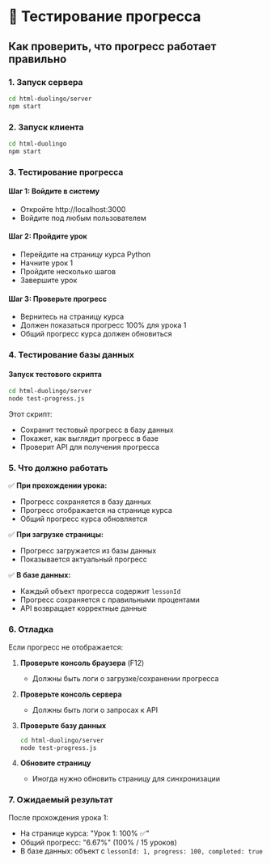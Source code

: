# 🧪 Тестирование прогресса

## Как проверить, что прогресс работает правильно

### 1. Запуск сервера
```bash
cd html-duolingo/server
npm start
```

### 2. Запуск клиента
```bash
cd html-duolingo
npm start
```

### 3. Тестирование прогресса

#### Шаг 1: Войдите в систему
- Откройте http://localhost:3000
- Войдите под любым пользователем

#### Шаг 2: Пройдите урок
- Перейдите на страницу курса Python
- Начните урок 1
- Пройдите несколько шагов
- Завершите урок

#### Шаг 3: Проверьте прогресс
- Вернитесь на страницу курса
- Должен показаться прогресс 100% для урока 1
- Общий прогресс курса должен обновиться

### 4. Тестирование базы данных

#### Запуск тестового скрипта
```bash
cd html-duolingo/server
node test-progress.js
```

Этот скрипт:
- Сохранит тестовый прогресс в базу данных
- Покажет, как выглядит прогресс в базе
- Проверит API для получения прогресса

### 5. Что должно работать

✅ **При прохождении урока:**
- Прогресс сохраняется в базу данных
- Прогресс отображается на странице курса
- Общий прогресс курса обновляется

✅ **При загрузке страницы:**
- Прогресс загружается из базы данных
- Показывается актуальный прогресс

✅ **В базе данных:**
- Каждый объект прогресса содержит `lessonId`
- Прогресс сохраняется с правильными процентами
- API возвращает корректные данные

### 6. Отладка

Если прогресс не отображается:

1. **Проверьте консоль браузера** (F12)
   - Должны быть логи о загрузке/сохранении прогресса

2. **Проверьте консоль сервера**
   - Должны быть логи о запросах к API

3. **Проверьте базу данных**
   ```bash
   cd html-duolingo/server
   node test-progress.js
   ```

4. **Обновите страницу**
   - Иногда нужно обновить страницу для синхронизации

### 7. Ожидаемый результат

После прохождения урока 1:
- На странице курса: "Урок 1: 100% ✅"
- Общий прогресс: "6.67%" (100% / 15 уроков)
- В базе данных: объект с `lessonId: 1, progress: 100, completed: true` 
